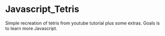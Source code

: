 # Javascript_Tetris
Simple recreation of tetris from youtube tutorial plus some extras. Goals is to learn more Javascript.
